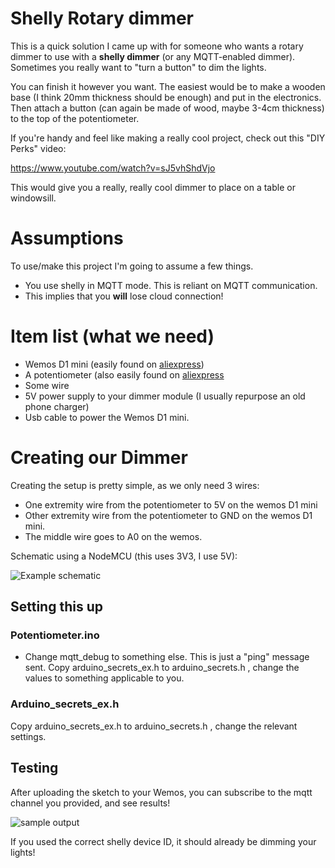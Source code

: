 # Shelly Rotary dimmer


This is a quick solution I came up with for someone who wants a rotary dimmer to use with a **shelly dimmer** (or any MQTT-enabled dimmer).
Sometimes you really want to "turn a button" to dim the lights.

You can finish it however you want. The easiest would be to make a wooden base (I think 20mm thickness should be enough) and put in the electronics. Then attach a button (can again be made of wood, maybe 3-4cm thickness) to the top of the potentiometer.

If you're handy and feel like making a really cool project, check out this "DIY Perks" video:

https://www.youtube.com/watch?v=sJ5vhShdVjo

This would give you a really, really cool dimmer to place on a table or windowsill.


# Assumptions

To use/make this project I'm going to assume a few things.
- You use shelly in MQTT mode. This is reliant on MQTT communication.
- This implies that you **will** lose cloud connection!

# Item list (what we need)

- Wemos D1 mini (easily found on [aliexpress](https://nl.aliexpress.com/item/32255861885.html?spm=a2g0s.9042311.0.0.27424c4d8fnswV))
- A potentiometer (also easily found on [aliexpress](https://nl.aliexpress.com/item/4000102315830.html?spm=a2g0s.9042311.0.0.27424c4dRxdJf8)
- Some wire
- 5V power supply to your dimmer module (I usually repurpose an old phone charger)
- Usb cable to power the Wemos D1 mini.


# Creating our Dimmer

Creating the setup is pretty simple, as we only need 3 wires:
- One extremity wire from the potentiometer to 5V on the wemos D1 mini
- Other extremity wire from the potentiometer to GND on the wemos D1 mini.
- The middle wire goes to A0 on the wemos.

Schematic using a NodeMCU (this uses 3V3, I use 5V):

![Example schematic](https://i.imgur.com/rk3a9ui.jpg)

## Setting this up

### Potentiometer.ino
- Change mqtt_debug to something else. This is just a "ping" message sent.
Copy arduino_secrets_ex.h to arduino_secrets.h , change the values to something applicable to you.

### Arduino_secrets_ex.h
Copy arduino_secrets_ex.h to arduino_secrets.h , change the relevant settings.


## Testing

After uploading the sketch to your Wemos, you can subscribe to the mqtt channel you provided, and see results!

![sample output](https://i.imgur.com/zDJd4uy.jpg)

If you used the correct shelly device ID, it should already be dimming your lights!
